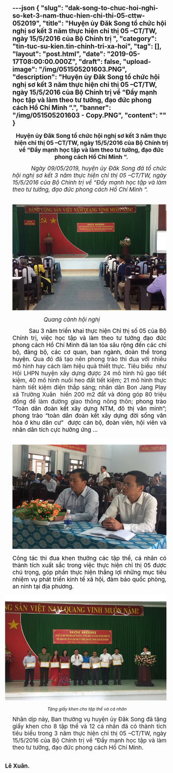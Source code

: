---json
{
    "slug": "dak-song-to-chuc-hoi-nghi-so-ket-3-nam-thuc-hien-chi-thi-05-cttw-052019",
    "title": "Huyện ủy Đăk Song tổ chức hội nghị sơ kết 3 năm thực hiện chỉ thị 05 –CT/TW, ngày 15/5/2016 của Bộ Chính trị ",
    "category": "tin-tuc-su-kien.tin-chinh-tri-xa-hoi",
    "tag": [],
    "layout": "post.html",
    "date": "2019-05-17T08:00:00.000Z",
    "draft": false,
    "upload-image": "/img/051505201603.PNG",
    "description": "Huyện ủy Đăk Song tổ chức hội nghị sơ kết 3 năm thực hiện chỉ thị 05 –CT/TW, ngày 15/5/2016 của Bộ Chính trị về “Đẩy mạnh học tập và làm theo tư tưởng, đạo đức phong cách Hồ Chí Minh “.",
    "banner": "/img/051505201603 - Copy.PNG",
    "__content__": ""
}
---
<p style="margin-right:-9.0pt; text-align:center"><strong><span style="font-size:14.0pt">Huyện ủy Đăk Song tổ chức hội nghị sơ kết 3 năm thực hiện chỉ thị 05 &ndash;CT/TW, ng&agrave;y 15/5/2016 của Bộ Ch&iacute;nh trị về &ldquo;Đẩy mạnh học tập v&agrave; l&agrave;m theo tư tưởng, đạo đức phong c&aacute;ch Hồ Ch&iacute; Minh &ldquo;.</span></strong></p>

<p style="text-align:justify"><span style="font-size:14.0pt">&nbsp;&nbsp;&nbsp;&nbsp;&nbsp;&nbsp;&nbsp;&nbsp;&nbsp; <em>Ng&agrave;y 09/05/2019, huyện ủy Đăk Song đ&atilde; tổ chức hội nghị sơ kết 3 năm thực hiện chỉ thị 05 &ndash;CT/TW, ng&agrave;y 15/5/2016 của Bộ Ch&iacute;nh trị về &ldquo;Đẩy mạnh học tập v&agrave; l&agrave;m theo tư tưởng, đạo đức phong c&aacute;ch Hồ Ch&iacute; Minh &ldquo;.</em></span></p>

<p style="text-align:justify"><span style="font-size:14.0pt">&nbsp; &nbsp; &nbsp; &nbsp; &nbsp; &nbsp; &nbsp; &nbsp; &nbsp; &nbsp;<img alt="" src="/img/051505201601.PNG" /></span></p>

<p style="margin-left:-18.0pt; text-align:justify"><em><span style="font-size:14.0pt">&nbsp;&nbsp;&nbsp;&nbsp; &nbsp;&nbsp;&nbsp;&nbsp;&nbsp;&nbsp;&nbsp;&nbsp;&nbsp;&nbsp;&nbsp;&nbsp;&nbsp;&nbsp;&nbsp;&nbsp;&nbsp;&nbsp; Quang cảnh hội nghị</span></em></p>

<p style="text-align:justify"><span style="font-size:14.0pt">&nbsp;&nbsp;&nbsp;&nbsp;&nbsp;&nbsp;&nbsp;&nbsp;&nbsp; <span style="background-color:white"><span style="color:black">Sau 3 năm triển khai thực hiện Chỉ thị số 05 của Bộ Ch&iacute;nh trị, việc học tập v&agrave; l&agrave;m theo tư tưởng đạo đức phong c&aacute;ch Hồ Ch&iacute; Minh đ&atilde; lan tỏa s&acirc;u rộng đến c&aacute;c chi bộ, đảng bộ, c&aacute;c cơ quan, ban ng&agrave;nh, đo&agrave;n thể trong huyện. </span></span>Qua đ&oacute; đ&atilde; tạo n&ecirc;n phong tr&agrave;o thi đua với nhiều m&ocirc; h&igrave;nh hay c&aacute;ch l&agrave;m hiệu quả thiết thực. Ti&ecirc;u biểu&nbsp; như Hội LHPN huyện x&acirc;y dựng được 24 m&ocirc; h&igrave;nh hũ gạo tiết kiệm, 40 m&ocirc; h&igrave;nh nu&ocirc;i heo đất tiết kiệm; 21 m&ocirc; h&igrave;nh thực h&agrave;nh tiết kiệm điện thắp s&aacute;ng; nh&acirc;n d&acirc;n Bon Jang Play x&atilde; Trường Xu&acirc;n&nbsp; hiến 200 m2 đất v&agrave; đ&oacute;ng g&oacute;p 80 triệu đồng để l&agrave;m đường giao th&ocirc;ng n&ocirc;ng th&ocirc;n; <span style="background-color:white"><span style="color:black">phong tr&agrave;o &ldquo;To&agrave;n d&acirc;n đo&agrave;n kết x&acirc;y dựng NTM, đ&ocirc; thị văn minh&rdquo;; phong tr&agrave;o &ldquo;to&agrave;n d&acirc;n đo&agrave;n kết x&acirc;y dựng đời sống văn h&oacute;a ở khu d&acirc;n cư&rdquo;&nbsp; được c&aacute;n bộ, đo&agrave;n vi&ecirc;n, hội vi&ecirc;n v&agrave; nh&acirc;n d&acirc;n t&iacute;ch cực hưởng ứng &hellip;</span></span></span></p>

<p style="text-align:justify"><span style="font-size:14.0pt"><span style="background-color:white"><span style="color:black">&nbsp; &nbsp; &nbsp; &nbsp; &nbsp; &nbsp; &nbsp; &nbsp; &nbsp; &nbsp;<img alt="" src="/img/051505201602.PNG" /></span></span></span></p>

<p style="text-align:justify"><span style="font-size:14.0pt"><span style="background-color:white"><span style="color:black">C&ocirc;ng t&aacute;c </span></span></span><span style="font-size:14.0pt"><span style="background-color:white"><span style="color:black">thi đua khen thưởng c&aacute;c tập thể, c&aacute; nh&acirc;n c&oacute; th&agrave;nh t&iacute;ch xuất sắc trong việc thực hiện chỉ thị 05 được ch&uacute; trọng, g&oacute;p phần thực hiện thắng lợi những mục ti&ecirc;u nhiệm vụ ph&aacute;t triển kinh tế x&atilde; hội, đảm bảo quốc ph&ograve;ng, an ninh tại địa phương.</span></span></span></p>

<p style="margin-left:-18.0pt; text-align:justify"><span style="font-size:14.0pt"><span style="background-color:white"><span style="color:black">&nbsp; &nbsp; &nbsp; &nbsp; &nbsp; &nbsp; &nbsp;&nbsp;<img alt="" src="/img/051505201603.PNG" /></span></span></span></p>

<p style="text-align:justify">&nbsp;&nbsp;&nbsp;&nbsp;&nbsp;&nbsp;&nbsp;&nbsp;&nbsp; &nbsp;&nbsp;&nbsp;&nbsp;&nbsp;&nbsp;&nbsp;&nbsp;&nbsp;&nbsp;&nbsp;&nbsp;&nbsp;&nbsp;&nbsp;&nbsp;&nbsp;&nbsp; <em>Tặng giấy khen cho tập thể v&agrave; c&aacute; nh&acirc;n</em></p>

<p style="text-align:justify"><span style="font-size:14.0pt">Nh&acirc;n dịp n&agrave;y, Ban thường vụ huyện ủy Đăk Song đ&atilde; tặng giấy khen cho 8 tập thể v&agrave; 12 c&aacute; nh&acirc;n đ&atilde; c&oacute; th&agrave;nh t&iacute;ch ti&ecirc;u biểu trong 3 năm thực hiện chỉ thị 05 &ndash;CT/TW, ng&agrave;y 15/5/2016 của Bộ Ch&iacute;nh trị về &ldquo;Đẩy mạnh học tập v&agrave; l&agrave;m theo tư tưởng, đạo đức phong c&aacute;ch Hồ Ch&iacute; Minh. </span></p>

<p style="margin-left:-18.0pt"><span style="font-size:14.0pt">&nbsp;&nbsp;&nbsp;&nbsp; &nbsp;&nbsp;&nbsp;&nbsp;&nbsp;&nbsp;&nbsp;&nbsp;&nbsp;&nbsp;&nbsp;&nbsp;&nbsp;&nbsp;&nbsp;&nbsp;&nbsp;&nbsp;&nbsp;&nbsp;&nbsp;&nbsp;&nbsp;&nbsp;&nbsp;&nbsp;&nbsp;&nbsp;&nbsp;&nbsp;&nbsp;&nbsp;&nbsp;&nbsp;&nbsp;&nbsp;&nbsp;&nbsp;&nbsp;&nbsp;&nbsp;&nbsp;&nbsp;&nbsp;&nbsp;&nbsp;&nbsp; &nbsp;&nbsp;&nbsp;&nbsp;&nbsp;&nbsp;&nbsp;&nbsp;&nbsp;&nbsp;&nbsp;&nbsp;&nbsp;&nbsp;&nbsp;&nbsp;&nbsp;&nbsp; &nbsp;&nbsp;&nbsp;&nbsp;&nbsp;&nbsp;&nbsp;&nbsp;&nbsp;&nbsp;&nbsp;&nbsp;&nbsp;&nbsp;&nbsp;&nbsp;&nbsp;&nbsp; <strong>&nbsp;&nbsp;&nbsp;&nbsp;&nbsp;&nbsp;&nbsp;&nbsp;&nbsp; L&ecirc; Xu&acirc;n. </strong></span></p>

<p>&nbsp;</p>
